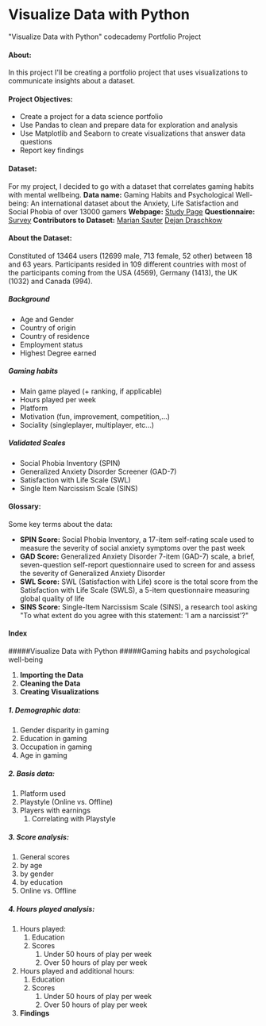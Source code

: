 # Visualize Data with Python
"Visualize Data with Python" codecademy Portfolio Project
#### About: 
In this project I'll be creating a portfolio project that uses visualizations to communicate insights about a dataset.

#### Project Objectives:
- Create a project for a data science portfolio
- Use Pandas to clean and prepare data for exploration and analysis
- Use Matplotlib and Seaborn to create visualizations that answer data questions
- Report key findings

#### Dataset:
For my project, I decided to go with a dataset that correlates gaming habits with mental wellbeing.
**Data name:** Gaming Habits and Psychological Well-being: An international dataset about the Anxiety, Life Satisfaction and Social Phobia of over 13000 gamers
**Webpage:** [Study Page](https://osf.io/vnbxk/)
**Questionnaire:** [Survey](https://osf.io/vyr5f)
**Contributors to Dataset:** [Marian Sauter](https://osf.io/6v3jm/) [Dejan Draschkow](https://osf.io/cqjpn/)

#### About the Dataset:
Constituted of 13464 users (12699 male, 713 female, 52 other) between 18 and 63 years. Participants resided in 109 different countries with most of the participants coming from the USA (4569), Germany (1413), the UK (1032) and Canada (994).

##### Background
- Age and Gender
- Country of origin
- Country of residence
- Employment status
- Highest Degree earned

##### Gaming habits
- Main game played (+ ranking, if applicable)
- Hours played per week
- Platform
- Motivation (fun, improvement, competition,...)
- Sociality (singleplayer, multiplayer, etc...)
  
##### Validated Scales
- Social Phobia Inventory (SPIN)
- Generalized Anxiety Disorder Screener (GAD-7)
- Satisfaction with Life Scale (SWL)
- Single Item Narcissism Scale (SINS)

#### Glossary:
Some key terms about the data:
- **SPIN Score:** Social Phobia Inventory, a 17-item self-rating scale used to measure the severity of social anxiety symptoms over the past week
- **GAD Score:** Generalized Anxiety Disorder 7-item (GAD-7) scale, a brief, seven-question self-report questionnaire used to screen for and assess the severity of Generalized Anxiety Disorder
- **SWL Score:** SWL (Satisfaction with Life) score is the total score from the Satisfaction with Life Scale (SWLS), a 5-item questionnaire measuring global quality of life
- **SINS Score:** Single-Item Narcissism Scale (SINS), a research tool asking "To what extent do you agree with this statement: 'I am a narcissist'?"

#### Index
#####Visualize Data with Python
#####Gaming habits and psychological well-being
1. **Importing the Data**
2. **Cleaning the Data**
3. **Creating Visualizations**
##### 1. Demographic data:
1. Gender disparity in gaming
2. Education in gaming
3. Occupation in gaming
4. Age in gaming

##### 2. Basis data:
1. Platform used
2. Playstyle (Online vs. Offline)
3. Players with earnings
   1. Correlating with Playstyle

##### 3. Score analysis:
1. General scores
2. by age
3. by gender
4. by education
5. Online vs. Offline

##### 4. Hours played analysis:
1. Hours played:
   1. Education
   2. Scores
       1. Under 50 hours of play per week
       2. Over 50 hours of play per week
2. Hours played and additional hours:
   1. Education
   2. Scores
       1. Under 50 hours of play per week
       2. Over 50 hours of play per week
4. **Findings**
